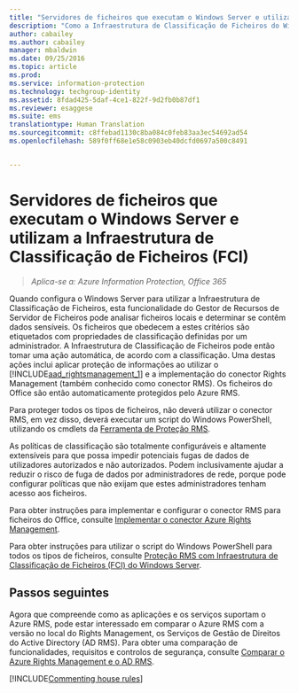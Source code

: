 ```yaml
---
title: "Servidores de ficheiros que executam o Windows Server e utilizam a Infraestrutura de Classificação de Ficheiros (FCI) | Azure Information Protection"
description: "Como a Infraestrutura de Classificação de Ficheiros do Windows Server pode ser utilizada com o Azure RMS quando implementar o conector RMS para proteger automaticamente documentos do Office."
author: cabailey
ms.author: cabailey
manager: mbaldwin
ms.date: 09/25/2016
ms.topic: article
ms.prod: 
ms.service: information-protection
ms.technology: techgroup-identity
ms.assetid: 8fdad425-5daf-4ce1-822f-9d2fb0b87df1
ms.reviewer: esaggese
ms.suite: ems
translationtype: Human Translation
ms.sourcegitcommit: c8ffebad1130c8ba084c0feb83aa3ec54692ad54
ms.openlocfilehash: 589f0ff68e1e58c0903eb40dcfd0697a500c8491


---
```



# <a name="file-servers-that-run-windows-server-and-use-file-classification-infrastructure-fci"></a>Servidores de ficheiros que executam o Windows Server e utilizam a Infraestrutura de Classificação de Ficheiros (FCI)

>*Aplica-se a: Azure Information Protection, Office 365*


Quando configura o Windows Server para utilizar a Infraestrutura de Classificação de Ficheiros, esta funcionalidade do Gestor de Recursos de Servidor de Ficheiros pode analisar ficheiros locais e determinar se contêm dados sensíveis. Os ficheiros que obedecem a estes critérios são etiquetados com propriedades de classificação definidas por um administrador. A Infraestrutura de Classificação de Ficheiros pode então tomar uma ação automática, de acordo com a classificação. Uma destas ações inclui aplicar proteção de informações ao utilizar o [!INCLUDE[aad_rightsmanagement_1](../includes/aad_rightsmanagement_1_md.md)] e a implementação do conector Rights Management (também conhecido como conector RMS). Os ficheiros do Office são então automaticamente protegidos pelo Azure RMS.

Para proteger todos os tipos de ficheiros, não deverá utilizar o conector RMS, em vez disso, deverá executar um script do Windows PowerShell, utilizando os cmdlets da [Ferramenta de Proteção RMS](https://www.microsoft.com/en-us/download/details.aspx?id=47256).

As políticas de classificação são totalmente configuráveis e altamente extensíveis para que possa impedir potenciais fugas de dados de utilizadores autorizados e não autorizados. Podem inclusivamente ajudar a reduzir o risco de fuga de dados por administradores de rede, porque pode configurar políticas que não exijam que estes administradores tenham acesso aos ficheiros.

Para obter instruções para implementar e configurar o conector RMS para ficheiros do Office, consulte [Implementar o conector Azure Rights Management](../deploy-use/deploy-rms-connector.md).

Para obter instruções para utilizar o script do Windows PowerShell para todos os tipos de ficheiros, consulte [Proteção RMS com Infraestrutura de Classificação de Ficheiros &#40;FCI&#41; do Windows Server](../rms-client/configure-fci.md).



## <a name="next-steps"></a>Passos seguintes
Agora que compreende como as aplicações e os serviços suportam o Azure RMS, pode estar interessado em comparar o Azure RMS com a versão no local do Rights Management, os Serviços de Gestão de Direitos do Active Directory (AD RMS). Para obter uma comparação de funcionalidades, requisitos e controlos de segurança, consulte [Comparar o Azure Rights Management e o AD RMS](compare-azure-rms-ad-rms.md).

[!INCLUDE[Commenting house rules](../includes/houserules.md)]




<!--HONumber=Jan17_HO4-->


